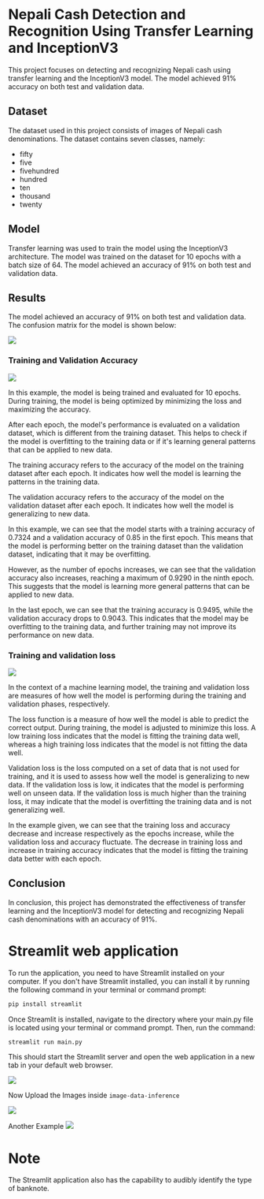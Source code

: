 # Nepali Cash Detection and Recognition Using Transfer Learning and InceptionV3
This project focuses on detecting and recognizing Nepali cash using transfer learning and the InceptionV3 model. The model achieved 91% accuracy on both test and validation data.

## Dataset
The dataset used in this project consists of images of Nepali cash denominations. The dataset contains seven classes, namely:

* fifty
* five
* fivehundred
* hundred
* ten
* thousand
* twenty

## Model
Transfer learning was used to train the model using the InceptionV3 architecture. The model was trained on the dataset for 10 epochs with a batch size of 64. The model achieved an accuracy of 91% on both test and validation data.

## Results
The model achieved an accuracy of 91% on both test and validation data. The confusion matrix for the model is shown below:

<img src = "./evaluation-images/confusion-matrix.png">

### Training and Validation Accuracy
<img src = "./evaluation-images/train_val_acc.png">

In this example, the model is being trained and evaluated for 10 epochs. During training, the model is being optimized by minimizing the loss and maximizing the accuracy.

After each epoch, the model's performance is evaluated on a validation dataset, which is different from the training dataset. This helps to check if the model is overfitting to the training data or if it's learning general patterns that can be applied to new data.

The training accuracy refers to the accuracy of the model on the training dataset after each epoch. It indicates how well the model is learning the patterns in the training data.

The validation accuracy refers to the accuracy of the model on the validation dataset after each epoch. It indicates how well the model is generalizing to new data.

In this example, we can see that the model starts with a training accuracy of 0.7324 and a validation accuracy of 0.85 in the first epoch. This means that the model is performing better on the training dataset than the validation dataset, indicating that it may be overfitting.

However, as the number of epochs increases, we can see that the validation accuracy also increases, reaching a maximum of 0.9290 in the ninth epoch. This suggests that the model is learning more general patterns that can be applied to new data.

In the last epoch, we can see that the training accuracy is 0.9495, while the validation accuracy drops to 0.9043. This indicates that the model may be overfitting to the training data, and further training may not improve its performance on new data.


### Training and validation loss
<img src = "./evaluation-images/train_val_loss.png">

In the context of a machine learning model, the training and validation loss are measures of how well the model is performing during the training and validation phases, respectively.

The loss function is a measure of how well the model is able to predict the correct output. During training, the model is adjusted to minimize this loss. A low training loss indicates that the model is fitting the training data well, whereas a high training loss indicates that the model is not fitting the data well.

Validation loss is the loss computed on a set of data that is not used for training, and it is used to assess how well the model is generalizing to new data. If the validation loss is low, it indicates that the model is performing well on unseen data. If the validation loss is much higher than the training loss, it may indicate that the model is overfitting the training data and is not generalizing well.

In the example given, we can see that the training loss and accuracy decrease and increase respectively as the epochs increase, while the validation loss and accuracy fluctuate. The decrease in training loss and increase in training accuracy indicates that the model is fitting the training data better with each epoch.

## Conclusion
In conclusion, this project has demonstrated the effectiveness of transfer learning and the InceptionV3 model for detecting and recognizing Nepali cash denominations with an accuracy of 91%.


# Streamlit web application
To run the application, you need to have Streamlit installed on your computer. If you don't have Streamlit installed, you can install it by running the following command in your terminal or command prompt:

```bash
pip install streamlit
```
Once Streamlit is installed, navigate to the directory where your main.py file is located using your terminal or command prompt. Then, run the command:

```bash
streamlit run main.py
```

This should start the Streamlit server and open the web application in a new tab in your default web browser.

<img src = "./streamlit-output/streamlit-home.png">

Now Upload the Images inside `image-data-inference`

<img src = "./streamlit-output/inference-1.png">

Another Example
<img src = "./streamlit-output/inference-2.png">

# Note
The Streamlit application also has the capability to audibly identify the type of banknote.








